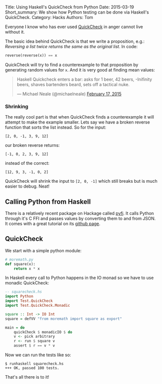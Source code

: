 Title: Using Haskell's QuickCheck from Python
Date: 2015-03-19
Short_summary: We show how Python testing can be done via Haskell's QuickCheck.
Category: Hacks
Authors: Tom

Everyone I know who has ever used
[QuickCheck](http://hackage.haskell.org/package/QuickCheck/) in anger
cannot live without it.

The basic idea behind QuickCheck is that we write a proposition, e.g.:
*Reversing a list twice returns the same as the original list*. In
code:

```python
reverse(reverse(x)) == x
```

QuickCheck will try to find a counterexample to that proposition by
generating random values for `x`. And it is very good at finding mean values:

<blockquote class="twitter-tweet" lang="en"><p>Haskell Quickcheck enters a bar: asks for 1 beer, 42 beers, -Inifinity beers, shaves bartenders beard, sets off a tactical nuke.</p>&mdash; Michael Neale (@michaelneale) <a href="https://twitter.com/michaelneale/status/567532684595851264">February 17, 2015</a></blockquote>
<script async src="//platform.twitter.com/widgets.js" charset="utf-8"></script>

### Shrinking

The really cool part is that when QuickCheck finds a counterexample it
will attempt to make the example smaller. Lets say we have a broken
reverse function that sorts the list instead. So for the input:
```
[2, 0, -1, 3, 9, 12]
```
our broken reverse returns:
```
[-1, 0, 2, 3, 9, 12]
```
instead of the correct:
```
[12, 9, 3, -1, 0, 2]
```

QuickCheck will shrink the input to `[2, 0, -1]` which still breaks
but is much easier to debug. Neat!


## Calling Python from Haskell

There is a relatively recent package on Hackage called
[pyfi](http://hackage.haskell.org/package/pyfi). It calls Python
through it's C FFI and passes values by converting them to and from
JSON. It comes with a great tutorial on its
[github page](https://github.com/Russell91/pyfi).


## QuickCheck

We start with a simple python module:

```python
# moremath.py
def square(x):
    return x * x
```

In Haskell every call to Python happens in the IO monad so we have to
use monadic QuickCheck:


```haskell
-- squarecheck.hs
import Python
import Test.QuickCheck
import Test.QuickCheck.Monadic

square :: Int -> IO Int
square = defVV "from moremath import square as export"

main = do
    quickCheck $ monadicIO $ do
    v <- pick arbitrary
    r <- run $ square v
    assert $ r == v * v
```

Now we can run the tests like so:

```console
$ runhaskell squarecheck.hs
+++ OK, passed 100 tests.
```

That's all there is to it!
